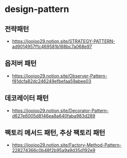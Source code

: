 # design-pattern


## 전략패턴
- https://joojoo29.notion.site/STRATEGY-PATTERN-ad9014957f1c469581b168bc7a068e97

## 옵저버 패턴
- https://joojoo29.notion.site/Observer-Pattern-f81dcfa82dc246249efbefaa59abee03

## 데코레이터 패턴
- https://joojoo29.notion.site/Decorator-Pattern-d627e6005d8146ea8a640faba983d289

## 팩토리 메서드 패턴, 추상 팩토리 패턴
- https://joojoo29.notion.site/Factory-Method-Pattern-228274366c0b48f2b95a9a9d35d192e9
